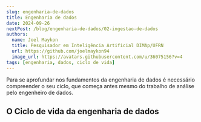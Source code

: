 ```yaml
---
slug: engenharia-de-dados
title: Engenharia de dados
date: 2024-09-26
nextPost: /blog/engenharia-de-dados/02-ingestao-de-dados
authors:
  name: Joel Maykon
  title: Pesquisador em Inteligência Artificial DIMAp/UFRN
  url: https://github.com/joelmaykon94
  image_url: https://avatars.githubusercontent.com/u/36075156?v=4
tags: [engenharia, dados, ciclo de vida]
---
```

Para se aprofundar nos fundamentos da engenharia de dados é necessário compreender o seu ciclo, que começa antes mesmo do trabalho de análise pelo engenheiro de dados.

## O Ciclo de vida da engenharia de dados
